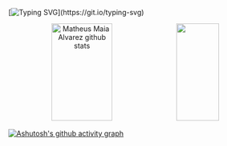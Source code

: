 
  
[![Typing SVG](https://readme-typing-svg.herokuapp.com/?color=FFFFFF&size=35&center=true&vCenter=true&width=1000&lines=Welcome!+I'm+Marco;I'm+16+years+old;I+am+from+Brazil;I+studying+BackEnd+in+the+moment;)](https://git.io/typing-svg)


<div align="center">  
  <img width="49%" height="195px" src="https://github-readme-stats.vercel.app/api?username=marcoaccount&show_icons=true&count_private=true&hide_border=true&title_color=FFFFFF&icon_color=FFFFFF&text_color=FFFFFF&bg_color=0d1117" alt="Matheus Maia Alvarez github stats" /> 
  <img width="41%" height="195px" src="https://github-readme-stats.vercel.app/api/top-langs/?username=marcoaccount&layout=compact&hide_border=true&title_color=FFFFFF&text_color=FFFFFF&bg_color=0d1117" />
</div>

[![Ashutosh's github activity graph](https://github-readme-activity-graph.vercel.app/graph?username=marcoaccount&bg_color=000000&color=DFDFDF&line=FFFFFF&point=636363&area=true&hide_border=true)](https://github.com/marcoaccount/github-readme-activity-graph)

 
